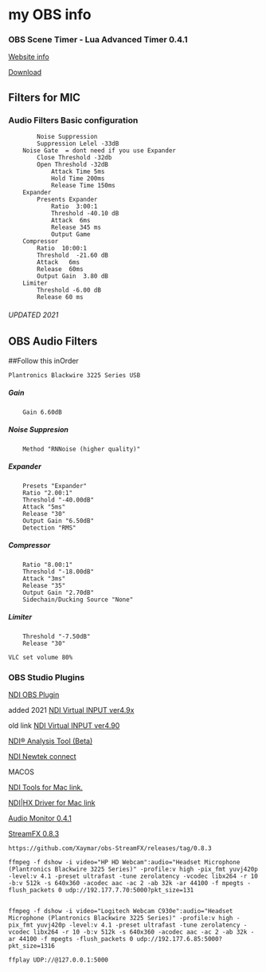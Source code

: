 # my OBS info


### OBS Scene Timer - Lua Advanced Timer 0.4.1

[Website info](https://obsproject.com/forum/threads/advanced-timer.81539/page-2)

[Download](https://obsproject.com/forum/resources/advanced-timer.637/download)


## Filters for MIC

### Audio Filters Basic configuration
```
        Noise Suppression
		Suppression Lelel -33dB
	Noise Gate  = dont need if you use Expander
		Close Threshold -32db
		Open Threshold -32dB
			Attack Time 5ms
			Hold Time 200ms
			Release Time 150ms
	Expander
		Presents Expander
			Ratio  3:00:1
			Threshold -40.10 dB
			Attack  6ms
			Release 345 ms
			Output Game
	Compressor
		Ratio  10:00:1
		Threshold  -21.60 dB
		Attack   6ms
		Release  60ms
		Output Gain  3.80 dB
	Limiter
		Threshold -6.00 dB
		Release 60 ms
```
###### UPDATED 2021
## OBS Audio Filters

##Follow this inOrder
```
Plantronics Blackwire 3225 Series USB
```
##### Gain
``` 
	Gain 6.60dB
```

##### Noise Suppresion
``` 
	Method "RNNoise (higher quality)" 
```
##### Expander
```
	Presets "Expander"
	Ratio "2.00:1"
	Threshold "-40.00dB"
	Attack "5ms"
	Release "30"
	Output Gain "6.50dB"
	Detection "RMS" 
```
##### Compressor
```
	Ratio "8.00:1"
	Threshold "-18.00dB"
	Attack "3ms"
	Release "35"
	Output Gain "2.70dB"
	Sidechain/Ducking Source "None"
```
##### Limiter
````
	Threshold "-7.50dB"
	Release "30"
````

```
VLC set volume 80%
```

### OBS Studio Plugins
[NDI OBS Plugin](https://github.com/Palakis/obs-ndi/releases/tag/4.9.1)

added 2021
[NDI Virtual INPUT ver4.9x](https://downloads.ndi.tv/Tools/NDI%204%20Tools.exe)

old link
[NDI Virtual INPUT ver4.90](https://b0e4fe3766b8739d74f9-437b8dd50f60b69cf0974b538e50585b.ssl.cf1.rackcdn.com/Utilities/NDI_Tools/NDI%204%20Tools.exe)

[NDI® Analysis Tool (Beta)](https://downloads.ndi.tv/Tools/NDI%204%20Analysis%20BETA.exe)

[NDI Newtek connect](https://go.newtek.com/e/428312/NDICONNECT/6lvf6m/1035736921?h=KeoId4cwIseDqRTiZy0j5MLvTsD6i-Kc0LK_aEMa1gU)

MACOS

[NDI Tools for Mac link. ](https://b0e4fe3766b8739d74f9-437b8dd50f60b69cf0974b538e50585b.ssl.cf1.rackcdn.com/Utilities/SDK/NDI_SDK_Mac/NewTekNDIToolsForMacOS.dmg)

[NDI|HX Driver for Mac link](https://077331edbcb8e68d212a-bfe57ec74076e9cb0c74346d8bd35c21.ssl.cf1.rackcdn.com/NDIHX/OSX/NewTekNDIHXDriverForMacOS.dmg)

[Audio Monitor 0.4.1](https://obsproject.com/forum/resources/audio-monitor.1186/)

[StreamFX 0.8.3](https://github.com/Xaymar/obs-StreamFX/releases/download/0.8.3/streamfx-windows2019-0.8.3.0-ee225959.exe)
``` 
https://github.com/Xaymar/obs-StreamFX/releases/tag/0.8.3
```

```
ffmpeg -f dshow -i video="HP HD Webcam":audio="Headset Microphone (Plantronics Blackwire 3225 Series)" -profile:v high -pix_fmt yuvj420p -level:v 4.1 -preset ultrafast -tune zerolatency -vcodec libx264 -r 10 -b:v 512k -s 640x360 -acodec aac -ac 2 -ab 32k -ar 44100 -f mpegts -flush_packets 0 udp://192.177.7.70:5000?pkt_size=131


ffmpeg -f dshow -i video="Logitech Webcam C930e":audio="Headset Microphone (Plantronics Blackwire 3225 Series)" -profile:v high -pix_fmt yuvj420p -level:v 4.1 -preset ultrafast -tune zerolatency -vcodec libx264 -r 10 -b:v 512k -s 640x360 -acodec aac -ac 2 -ab 32k -ar 44100 -f mpegts -flush_packets 0 udp://192.177.6.85:5000?pkt_size=1316

ffplay UDP://@127.0.0.1:5000
```

